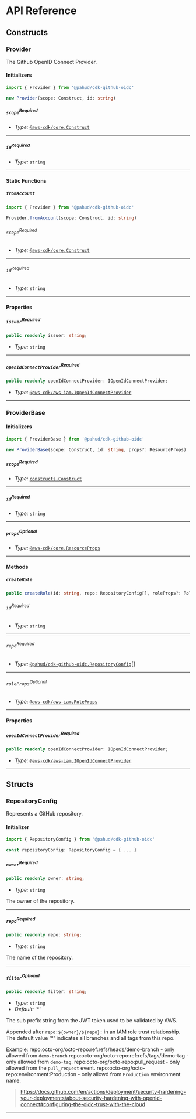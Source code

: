# API Reference <a name="API Reference"></a>

## Constructs <a name="Constructs"></a>

### Provider <a name="@pahud/cdk-github-oidc.Provider"></a>

The Github OpenID Connect Provider.

#### Initializers <a name="@pahud/cdk-github-oidc.Provider.Initializer"></a>

```typescript
import { Provider } from '@pahud/cdk-github-oidc'

new Provider(scope: Construct, id: string)
```

##### `scope`<sup>Required</sup> <a name="@pahud/cdk-github-oidc.Provider.parameter.scope"></a>

- *Type:* [`@aws-cdk/core.Construct`](#@aws-cdk/core.Construct)

---

##### `id`<sup>Required</sup> <a name="@pahud/cdk-github-oidc.Provider.parameter.id"></a>

- *Type:* `string`

---


#### Static Functions <a name="Static Functions"></a>

##### `fromAccount` <a name="@pahud/cdk-github-oidc.Provider.fromAccount"></a>

```typescript
import { Provider } from '@pahud/cdk-github-oidc'

Provider.fromAccount(scope: Construct, id: string)
```

###### `scope`<sup>Required</sup> <a name="@pahud/cdk-github-oidc.Provider.parameter.scope"></a>

- *Type:* [`@aws-cdk/core.Construct`](#@aws-cdk/core.Construct)

---

###### `id`<sup>Required</sup> <a name="@pahud/cdk-github-oidc.Provider.parameter.id"></a>

- *Type:* `string`

---

#### Properties <a name="Properties"></a>

##### `issuer`<sup>Required</sup> <a name="@pahud/cdk-github-oidc.Provider.property.issuer"></a>

```typescript
public readonly issuer: string;
```

- *Type:* `string`

---

##### `openIdConnectProvider`<sup>Required</sup> <a name="@pahud/cdk-github-oidc.Provider.property.openIdConnectProvider"></a>

```typescript
public readonly openIdConnectProvider: IOpenIdConnectProvider;
```

- *Type:* [`@aws-cdk/aws-iam.IOpenIdConnectProvider`](#@aws-cdk/aws-iam.IOpenIdConnectProvider)

---


### ProviderBase <a name="@pahud/cdk-github-oidc.ProviderBase"></a>

#### Initializers <a name="@pahud/cdk-github-oidc.ProviderBase.Initializer"></a>

```typescript
import { ProviderBase } from '@pahud/cdk-github-oidc'

new ProviderBase(scope: Construct, id: string, props?: ResourceProps)
```

##### `scope`<sup>Required</sup> <a name="@pahud/cdk-github-oidc.ProviderBase.parameter.scope"></a>

- *Type:* [`constructs.Construct`](#constructs.Construct)

---

##### `id`<sup>Required</sup> <a name="@pahud/cdk-github-oidc.ProviderBase.parameter.id"></a>

- *Type:* `string`

---

##### `props`<sup>Optional</sup> <a name="@pahud/cdk-github-oidc.ProviderBase.parameter.props"></a>

- *Type:* [`@aws-cdk/core.ResourceProps`](#@aws-cdk/core.ResourceProps)

---

#### Methods <a name="Methods"></a>

##### `createRole` <a name="@pahud/cdk-github-oidc.ProviderBase.createRole"></a>

```typescript
public createRole(id: string, repo: RepositoryConfig[], roleProps?: RoleProps)
```

###### `id`<sup>Required</sup> <a name="@pahud/cdk-github-oidc.ProviderBase.parameter.id"></a>

- *Type:* `string`

---

###### `repo`<sup>Required</sup> <a name="@pahud/cdk-github-oidc.ProviderBase.parameter.repo"></a>

- *Type:* [`@pahud/cdk-github-oidc.RepositoryConfig`](#@pahud/cdk-github-oidc.RepositoryConfig)[]

---

###### `roleProps`<sup>Optional</sup> <a name="@pahud/cdk-github-oidc.ProviderBase.parameter.roleProps"></a>

- *Type:* [`@aws-cdk/aws-iam.RoleProps`](#@aws-cdk/aws-iam.RoleProps)

---


#### Properties <a name="Properties"></a>

##### `openIdConnectProvider`<sup>Required</sup> <a name="@pahud/cdk-github-oidc.ProviderBase.property.openIdConnectProvider"></a>

```typescript
public readonly openIdConnectProvider: IOpenIdConnectProvider;
```

- *Type:* [`@aws-cdk/aws-iam.IOpenIdConnectProvider`](#@aws-cdk/aws-iam.IOpenIdConnectProvider)

---


## Structs <a name="Structs"></a>

### RepositoryConfig <a name="@pahud/cdk-github-oidc.RepositoryConfig"></a>

Represents a GitHub repository.

#### Initializer <a name="[object Object].Initializer"></a>

```typescript
import { RepositoryConfig } from '@pahud/cdk-github-oidc'

const repositoryConfig: RepositoryConfig = { ... }
```

##### `owner`<sup>Required</sup> <a name="@pahud/cdk-github-oidc.RepositoryConfig.property.owner"></a>

```typescript
public readonly owner: string;
```

- *Type:* `string`

The owner of the repository.

---

##### `repo`<sup>Required</sup> <a name="@pahud/cdk-github-oidc.RepositoryConfig.property.repo"></a>

```typescript
public readonly repo: string;
```

- *Type:* `string`

The name of the repository.

---

##### `filter`<sup>Optional</sup> <a name="@pahud/cdk-github-oidc.RepositoryConfig.property.filter"></a>

```typescript
public readonly filter: string;
```

- *Type:* `string`
- *Default:* '*'

The sub prefix string from the JWT token used to be validated by AWS.

Appended after `repo:${owner}/${repo}:`
in an IAM role trust relationship. The default value '*' indicates all branches and all tags from this repo.

Example:
repo:octo-org/octo-repo:ref:refs/heads/demo-branch - only allowed from `demo-branch`
repo:octo-org/octo-repo:ref:refs/tags/demo-tag - only allowed from `demo-tag`.
repo:octo-org/octo-repo:pull_request - only allowed from the `pull_request` event.
repo:octo-org/octo-repo:environment:Production - only allowd from `Production` environment name.

> https://docs.github.com/en/actions/deployment/security-hardening-your-deployments/about-security-hardening-with-openid-connect#configuring-the-oidc-trust-with-the-cloud

---



